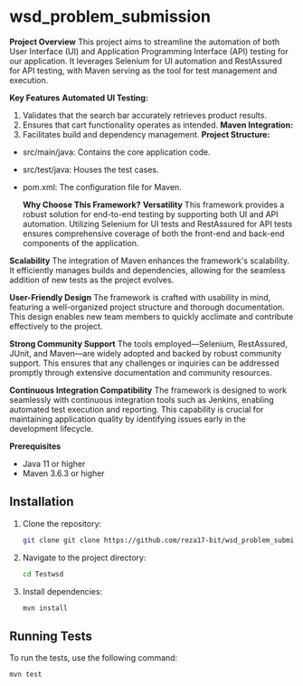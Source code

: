 # wsd_problem_submission


**Project Overview**
This project aims to streamline the automation of both User Interface (UI) and Application Programming Interface (API) testing for our application. It leverages Selenium for UI automation and RestAssured for API testing, with Maven serving as the tool for test management and execution.


**Key Features**
**Automated UI Testing:**
 1. Validates that the search bar accurately retrieves product results.
 2. Ensures that cart functionality operates as intended.
**Maven Integration:**
1. Facilitates build and dependency management.
**Project Structure:**
- src/main/java: Contains the core application code.
- src/test/java: Houses the test cases.
- pom.xml: The configuration file for Maven.


  **Why Choose This Framework?**
**Versatility**
This framework provides a robust solution for end-to-end testing by supporting both UI and API automation. Utilizing Selenium for UI tests and RestAssured for API tests ensures comprehensive coverage of both the front-end and back-end components of the application.

**Scalability**
The integration of Maven enhances the framework's scalability. It efficiently manages builds and dependencies, allowing for the seamless addition of new tests as the project evolves.

**User-Friendly Design**
The framework is crafted with usability in mind, featuring a well-organized project structure and thorough documentation. This design enables new team members to quickly acclimate and contribute effectively to the project.

**Strong Community Support**
The tools employed—Selenium, RestAssured, JUnit, and Maven—are widely adopted and backed by robust community support. This ensures that any challenges or inquiries can be addressed promptly through extensive documentation and community resources.

**Continuous Integration Compatibility**
The framework is designed to work seamlessly with continuous integration tools such as Jenkins, enabling automated test execution and reporting. This capability is crucial for maintaining application quality by identifying issues early in the development lifecycle.

**Prerequisites**
- Java 11 or higher
- Maven 3.6.3 or higher



## Installation
1. Clone the repository:
    ```bash
    git clone git clone https://github.com/reza17-bit/wsd_problem_submission.git
    ```
2. Navigate to the project directory:
    ```bash
    cd Testwsd
    ```
3. Install dependencies:
    ```bash
    mvn install
    ```

## Running Tests
To run the tests, use the following command:
```bash
mvn test
